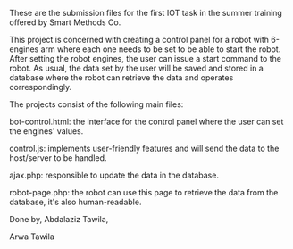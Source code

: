 These are the submission files for the first IOT task in the summer training offered by Smart Methods Co.

This project is concerned with creating a control panel for a robot with 6-engines arm where each one needs to be set to be able to start the robot. After setting the robot engines, the user can issue a start command to the robot. As usual, the data set by the user will be saved and stored in a database where the robot can retrieve the data and operates correspondingly.

The projects consist of the following main files:

bot-control.html: the interface for the control panel where the user can set the engines' values.

control.js: implements user-friendly features and will send the data to the host/server to be handled.

ajax.php: responsible to update the data in the database.

robot-page.php: the robot can use this page to retrieve the data from the database, it's also human-readable.

Done by, Abdalaziz Tawila,

Arwa Tawila
